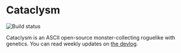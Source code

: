 # Cataclysm

![Build status](https://travis-ci.org/deengames-prototypes/cataclysm.svg)

Cataclysm is an ASCII open-source monster-collecting roguelike with genetics.  You can read weekly updates on [the devlog](https://deengames-prototypes.github.io/cataclysm/).


